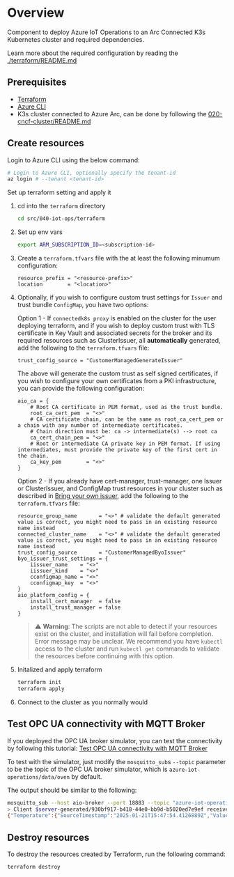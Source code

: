 # Overview

Component to deploy Azure IoT Operations to an Arc Connected K3s Kubernetes cluster and required dependencies.

Learn more about the required configuration by reading the [./terraform/README.md](./terraform/README.md)

## Prerequisites

- [Terraform](https://developer.hashicorp.com/terraform/install)
- [Azure CLI](https://docs.microsoft.com/en-us/cli/azure/install-azure-cli)
- K3s cluster connected to Azure Arc, can be done by following the [020-cncf-cluster/README.md](../020-cncf-cluster/README.md)

## Create resources

Login to Azure CLI using the below command:

```sh
# Login to Azure CLI, optionally specify the tenant-id
az login # --tenant <tenant-id>
```

Set up terraform setting and apply it

1. cd into the `terraform` directory

    ```sh
    cd src/040-iot-ops/terraform
    ```

2. Set up env vars

    ```sh
    export ARM_SUBSCRIPTION_ID=<subscription-id>
    ```

3. Create a `terraform.tfvars` file with the at least the following minumum configuration:

    ```hcl
    resource_prefix = "<resource-prefix>"
    location        = "<location>"
    ```

4. Optionally, if you wish to configure custom trust settings for `Issuer` and trust bundle `ConfigMap`, you have two options:

    Option 1 - If `connectedk8s proxy` is enabled on the cluster for the user deploying terraform, and if you wish to deploy custom trust with TLS certificate in Key Vault and associated secrets for the broker and its required resources such as ClusterIssuer, all __automatically__ generated, add the following to the `terraform.tfvars` file:

    ```hcl
    trust_config_source = "CustomerManagedGenerateIssuer"
    ```

    The above will generate the custom trust as self signed certificates, if you wish to configure your own certificates from a PKI infrastructure, you can provide the following configuration:

    ```hcl
    aio_ca = {
        # Root CA certificate in PEM format, used as the trust bundle.
        root_ca_cert_pem  = "<>"
        # CA certificate chain, can be the same as root_ca_cert_pem or a chain with any number of intermediate certificates.
        # Chain direction must be: ca -> intermediate(s) --> root ca
        ca_cert_chain_pem = "<>"
        # Root or intermediate CA private key in PEM format. If using intermediates, must provide the private key of the first cert in the chain.
        ca_key_pem        = "<>"
    }
    ```

   Option 2 - If you already have cert-manager, trust-manager, one Issuer or ClusterIssuer, and ConfigMap trust resources in your cluster such as described in [Bring your own issuer](https://learn.microsoft.com/azure/iot-operations/secure-iot-ops/concept-default-root-ca#bring-your-own-issuer), add the following to the `terraform.tfvars` file:

    ```hcl
    resource_group_name       = "<>" # validate the default generated value is correct, you might need to pass in an existing resource name instead
    connected_cluster_name    = "<>" # validate the default generated value is correct, you might need to pass in an existing resource name instead
    trust_config_source       = "CustomerManagedByoIssuer"
    byo_issuer_trust_settings = {
        iissuer_name    = "<>"
        iissuer_kind    = "<>"
        cconfigmap_name = "<>"
        cconfigmap_key  = "<>"
    }
    aio_platform_config = {
        install_cert_manager  = false
        install_trust_manager = false
    }
    ```

    > ⚠️ __Warning__: The scripts are not able to detect if your resources exist on the cluster, and installation will fail before completion. Error message may be unclear.
    > We recommend you have `kubectl` access to the cluster and run `kubectl get` commands to validate the resources before continuing with this option.

5. Initalized and apply terraform

    ```sh
    terraform init
    terraform apply
    ```

6. Connect to the cluster as you normally would

## Test OPC UA connectivity with MQTT Broker

If you deployed the OPC UA broker simulator, you can test the connectivity by following this tutorial: [Test OPC UA connectivity with MQTT Broker](https://learn.microsoft.com/en-us/azure/iot-operations/manage-mqtt-broker/howto-test-connection?tabs=bicep#connect-to-the-default-listener-inside-the-cluster)

To test with the simulator, just modify the `mosquitto_sub`s `--topic` parameter to be the topic of the OPC UA broker simulator, which is `azure-iot-operations/data/oven` by default.

The output should be similar to the following:

```sh
mosquitto_sub --host aio-broker --port 18883 --topic "azure-iot-operations/data/oven" --debug --cafile /var/run/certs/ca.crt -D CONNECT authentication-method 'K8S-SAT' -D CONNECT authentication-data $(cat /var/run/secrets/tokens/broker-sat)
> Client $server-generated/930bf917-b418-44e0-bb9d-b5020ed7e9ef received PUBLISH (d0, q0, r0, m0, 'azure-iot-operations/data/oven', ... (235 bytes))
{"Temperature":{"SourceTimestamp":"2025-01-21T15:47:54.4126889Z","Value":10969},"FillWeight":{"SourceTimestamp":"2025-01-21T15:47:54.4129477Z","Value":10969},"EnergyUse":{"SourceTimestamp":"2025-01-21T15:47:54.4129567Z","Value":10969}}
```

## Destroy resources

To destroy the resources created by Terraform, run the following command:

```sh
terraform destroy
```
